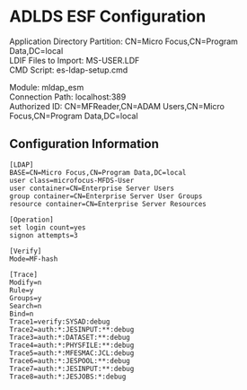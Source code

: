 # ADLDS ESF Configuration

Application Directory Partition: CN=Micro Focus,CN=Program Data,DC=local  
LDIF Files to Import: MS-USER.LDF  
CMD Script: es-ldap-setup.cmd  

Module: mldap_esm  
Connection Path: localhost:389  
Authorized ID: CN=MFReader,CN=ADAM Users,CN=Micro Focus,CN=Program Data,DC=local  

## Configuration Information
```
[LDAP]
BASE=CN=Micro Focus,CN=Program Data,DC=local
user class=microfocus-MFDS-User
user container=CN=Enterprise Server Users
group container=CN=Enterprise Server User Groups
resource container=CN=Enterprise Server Resources

[Operation]
set login count=yes
signon attempts=3

[Verify]
Mode=MF-hash

[Trace]
Modify=n
Rule=y
Groups=y
Search=n
Bind=n
Trace1=verify:SYSAD:debug
Trace2=auth:*:JESINPUT:**:debug
Trace3=auth:*:DATASET:**:debug
Trace4=auth:*:PHYSFILE:**:debug
Trace5=auth:*:MFESMAC:JCL:debug
Trace6=auth:*:JESPOOL:**:debug
Trace7=auth:*:JESINPUT:**:debug
Trace8=auth:*:JESJOBS:*:debug
```